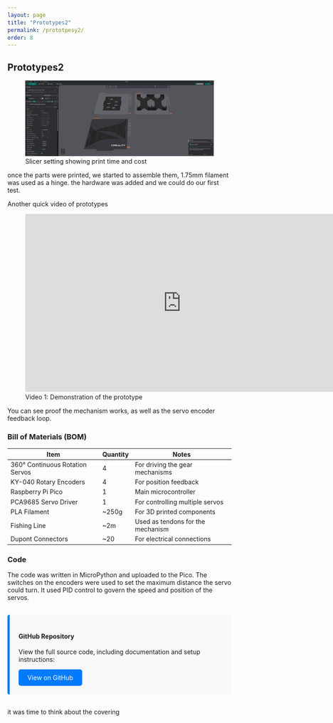 ```yaml
---
layout: page
title: "Prototypes2"
permalink: /prototpesy2/
order: 8
---
```


## Prototypes2

<figure>
  <img src="/images/orca.png" alt="cad sketch" width="500">
  <figcaption>Slicer setting showing print time and cost</figcaption>
</figure>

once the parts were printed, we started to assemble them, 1.75mm filament was used as a hinge. the hardware was added and we could do our first test. 

Another quick video of prototypes
<figure>
  <iframe width="700" height="400" src="https://www.youtube.com/embed/ZtRWC7dh7FQ" frameborder="0" allowfullscreen></iframe>
  <figcaption>Video 1: Demonstration of the prototype</figcaption>
</figure>
You can see proof the mechanism works, as well as the servo encoder feedback loop.

### Bill of Materials (BOM)

| Item | Quantity | Notes |
|------|----------|-------|
| 360° Continuous Rotation Servos | 4 | For driving the gear mechanisms |
| KY-040 Rotary Encoders | 4 | For position feedback |
| Raspberry Pi Pico | 1 | Main microcontroller |
| PCA9685 Servo Driver | 1 | For controlling multiple servos |
| PLA Filament | ~250g | For 3D printed components |
| Fishing Line | ~2m | Used as tendons for the mechanism |
| Dupont Connectors | ~20 | For electrical connections |

### Code

The code was written in MicroPython and uploaded to the Pico. The switches on the encoders were used to set the maximum distance the servo could turn. It used PID control to govern the speed and position of the servos. 

<div style="margin: 30px 0; padding: 20px; background-color: #f8f9fa; border-radius: 5px; border-left: 5px solid #007bff;">
  <h4><i class="icon brands fa-github"></i> GitHub Repository</h4>
  <p>View the full source code, including documentation and setup instructions:</p>
  <a href="https://github.com/Ki-D-Talbot/manta_ray" class="button" style="display: inline-block; padding: 10px 20px; background-color: #007bff; color: white; text-decoration: none; border-radius: 5px;">View on GitHub</a>
</div>

it was time to think about the covering
